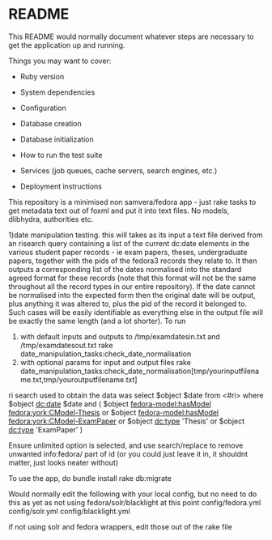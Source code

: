 # README

This README would normally document whatever steps are necessary to get the
application up and running.

Things you may want to cover:

* Ruby version

* System dependencies

* Configuration

* Database creation

* Database initialization

* How to run the test suite

* Services (job queues, cache servers, search engines, etc.)

* Deployment instructions

This repository is a minimised non samvera/fedora app - just rake tasks to get metadata text out of foxml and put it into text files. No models, dlibhydra, authorities etc.

1)date manipulation testing. 
this will takes as its  input a text file derived from an risearch query containing a list of the current dc:date elements in the various student paper records - ie exam papers, theses, undergraduate papers, together with the pids of the fedora3 records they relate to. It then outputs a corresponding list of the dates normalised into the standard agreed format for these records (note that this format will not be the same throughout all the record types in our entire repository). If the date cannot be normalised into the expected form then the original date will be output, plus anything it was altered to, plus the pid of the record it belonged to. Such cases will be easily identifiable as everything else in the output file will be exactly the same length (and a lot shorter). 
To run 
1) with default inputs and outputs to <root of app>/tmp/examdatesin.txt and  <root of app>/tmp/examdatesout.txt 
	rake date_manipulation_tasks:check_date_normalisation
2) with optional params for input and output files
	rake date_manipulation_tasks:check_date_normalisation[tmp/yourinputfilename.txt,tmp/youroutputfilename.txt]
	
ri search used to obtain the data was 
select $object $date 
from <#ri>
where  
$object <dc:date> $date
and ( $object <fedora-model:hasModel> <fedora:york:CModel-Thesis>
  or $object <fedora-model:hasModel> <fedora:york:CModel-ExamPaper>
or $object <dc:type> 'Thesis' or $object <dc:type> 'ExamPaper'
)

Ensure unlimited option is selected, and use search/replace to remove unwanted info:fedora/ part of id (or you could just leave it in, it shouldnt matter, just looks neater without)



To use the app, do
bundle install
rake db:migrate

Would normally edit the following with your local config, but no need to do this as yet as not using fedora/solr/blacklight at this point
config/fedora.yml
config/solr.yml
config/blacklight.yml

if not using solr and fedora wrappers, edit those out of the rake file
